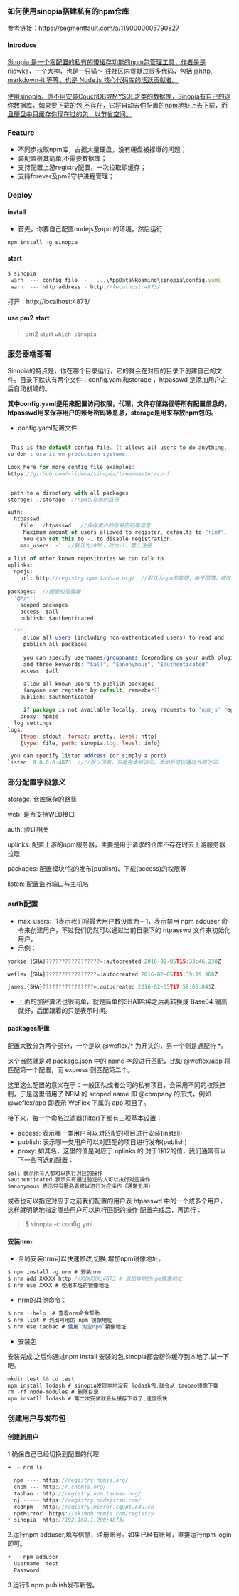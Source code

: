 ### 如何使用sinopia搭建私有的npm仓库
参考链接：https://segmentfault.com/a/1190000005790827

#### Introduce
<ins>
Sinopia 是一个零配置的私有的带缓存功能的npm包管理工具，作者是是rlidwka，一个大神，也是一只猫～ 
往社区内贡献过很多代码，包括 jshttp, markdown-it 等等，也是 Node.js 核心代码库的活跃贡献者。
<br>
<br>
使用sinopia，你不用安装CouchDB或MYSQL之类的数据库，Sinopia有自己的迷你数据库，如果要下载的包
不存在，它将自动去你配置的npm地址上去下载，而且硬盘中只缓存你现在过的包，以节省空间。
</ins>

### Feature
* 不同步拉取npm库，占据大量硬盘，没有硬盘被撑爆的问题；
* 装配置极其简单,不需要数据库；
* 支持配置上游registry配置，一次拉取即缓存；
* 支持forever及pm2守护进程管理；

### Deploy
#### install 
- 首先，你要自己配置nodejs及npm的环境，然后运行
```javascript
npm install -g sinopia
```
#### start
```javascript
$ sinopia
 warn  --- config file  - .....\AppData\Roaming\sinopia\config.yaml
 warn  --- http address - http://localhost:4873/
```
打开：http://localhost:4873/

#### use pm2 start
> pm2 start `which sinopia`

### 服务器端部署
<p>Sinopia的特点是，你在哪个目录运行，它的就会在对应的目录下创建自己的文件。目录下默认有两个文件：config.yaml和storage ，htpasswd 是添加用户之后自动创建的。</p>

<strong>其中config.yaml是用来配置访问权限，代理，文件存储路径等所有配置信息的，htpasswd用来保存用户的账号密码等息息，storage是用来存放npm包的。</strong>

- config.yaml配置文件
```javascript

 This is the default config file. It allows all users to do anything,
so don't use it on production systems.

Look here for more config file examples:
https://github.com/rlidwka/sinopia/tree/master/conf


 path to a directory with all packages
storage: ./storage  //npm包存放的路径

auth:
  htpasswd:
    file: ./htpasswd   //保存用户的账号密码等信息
     Maximum amount of users allowed to register, defaults to "+inf".
     You can set this to -1 to disable registration.
    max_users: -1  //默认为1000，改为-1，禁止注册

a list of other known repositories we can talk to
uplinks:
  npmjs:
    url: http://registry.npm.taobao.org/  //默认为npm的官网，由于国情，修改 url 让sinopia使用 淘宝的npm镜像地址
    
packages:  //配置权限管理
  '@*/*':
    scoped packages
    access: $all
    publish: $authenticated

  '*':
     allow all users (including non-authenticated users) to read and
     publish all packages
    
     you can specify usernames/groupnames (depending on your auth plugin)
     and three keywords: "$all", "$anonymous", "$authenticated"
    access: $all

     allow all known users to publish packages
     (anyone can register by default, remember?)
    publish: $authenticated

     if package is not available locally, proxy requests to 'npmjs' registry
    proxy: npmjs
  log settings
logs:
  - {type: stdout, format: pretty, level: http}
    {type: file, path: sinopia.log, level: info}

 you can specify listen address (or simply a port) 
listen: 0.0.0.0:4873  ////默认没有，只能在本机访问，添加后可以通过外网访问。
```

### 部分配置字段意义
storage: 仓库保存的路径

web: 是否支持WEB接口

auth: 验证相关

uplinks: 配置上游的npm服务器，主要是用于请求的仓库不存在时去上游服务器拉取

packages: 配置模块/包的发布(publish)、下载(access)的权限等

listen: 配置监听端口与主机名

### auth配置
- max_users: -1表示我们将最大用户数设置为－1，表示禁用 npm adduser 命令来创建用户，不过我们仍然可以通过当前目录下的 htpasswd 文件来初始化用户。
- 示例：
```javascript
yorkie:{SHA}?????????????????=:autocreated 2016-02-05T15:33:46.238Z

weflex:{SHA}????????????????=:autocreated 2016-02-05T15:39:19.960Z

james:{SHA}????????????????=:autocreated 2016-02-05T17:59:05.041Z
```
- 上面的加密算法也很简单，就是简单的SHA1哈稀之后再转换成 Base64 输出就好，后面跟着的只是表示时间。

#### packages配置
配置大致分为两个部分，一个是以 @weflex/* 为开头的，另一个则是通配符 *。

这个当然就是对 package.json 中的 name 字段进行匹配，比如 @weflex/app 将匹配第一个配置，而 express 则匹配第二个。

这里这么配置的意义在于：一般团队或者公司的私有项目，会采用不同的权限控制，于是这里借用了 NPM 的 scoped name 即 @company 的形式，例如 @weflex/app 即表示 WeFlex 下属的 app 项目了。

接下来，每一个命名过滤器(filter)下都有三项基本设置：

- access: 表示哪一类用户可以对匹配的项目进行安装(install)
- publish: 表示哪一类用户可以对匹配的项目进行发布(publish)
- proxy: 如其名，这里的值是对应于 uplinks 的
对于1和2的值，我们通常有以下一些可选的配置：
```javascript
$all 表示所有人都可以执行对应的操作
$authenticated 表示只有通过验证的人可以执行对应操作
$anonymous 表示只有匿名者可以进行对应操作（通常无用）
```
或者也可以指定对应于之前我们配置的用户表 htpasswd 中的一个或多个用户，这样就明确地指定哪些用户可以执行匹配的操作
配置完成后，再运行：
> $ sinopia -c config.yml

#### 安装nrm:

- 全局安装nrm可以快速修改,切换,增加npm镜像地址。
````javascript
$ npm install -g nrm # 安装nrm
$ nrm add XXXXX http://XXXXXX:4873 # 添加本地的npm镜像地址
$ nrm use XXXX # 使用本址的镜像地址
````
- nrm的其他命令：
```javascript
$ nrm --help  # 查看nrm命令帮助
$ nrm list # 列出可用的 npm 镜像地址
$ nrm use taobao # 使用`淘宝npm`镜像地址
```
- 安装包

安装完成.之后你通过npm install 安装的包,sinopia都会帮你缓存到本地了.试一下吧。

```javascript
mkdir test && cd test
npm install lodash # sinopia发现本地没有 lodash包,就会从 taobao镜像下载
rm -rf node-modules # 删除目录
npm insatll lodash # 第二次安装就会从缓存下载了,速度很快
```
### 创建用户与发布包

#### 创建新用户

1.确保自己已经切换到配置的代理
```javascript
➜  ~ nrm ls

  npm ---- https://registry.npmjs.org/
  cnpm --- http://r.cnpmjs.org/
  taobao - http://registry.npm.taobao.org/
  nj ----- https://registry.nodejitsu.com/
  rednpm - http://registry.mirror.cqupt.edu.cn
  npmMirror  https://skimdb.npmjs.com/registry
* sinopia  http://192.168.1.200:4873/
```
2.运行npm adduser,填写信息，注册账号。如果已经有账号，直接运行npm login即可。
```javascript
➜  ~ npm adduser
  Username: test
  Password:
```
3.运行$ npm publish发布新包。
